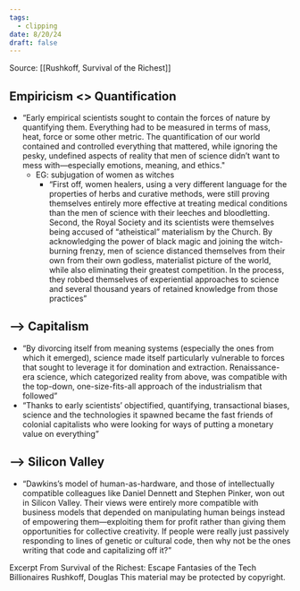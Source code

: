```yaml
---
tags:
  - clipping
date: 8/20/24
draft: false
---
```

Source: [[Rushkoff, Survival of the Richest]]

## Empiricism <> Quantification
* “Early empirical scientists sought to contain the forces of nature by quantifying them. Everything had to be measured in terms of mass, heat, force or some other metric. The quantification of our world contained and controlled everything that mattered, while ignoring the pesky, undefined aspects of reality that men of science didn’t want to mess with—especially emotions, meaning, and ethics."
	* EG: subjugation of women as witches
		* “First off, women healers, using a very different language for the properties of herbs and curative methods, were still proving themselves entirely more effective at treating medical conditions than the men of science with their leeches and bloodletting. Second, the Royal Society and its scientists were themselves being accused of “atheistical” materialism by the Church. By acknowledging the power of black magic and joining the witch-burning frenzy, men of science distanced themselves from their own from their own godless, materialist picture of the world, while also eliminating their greatest competition. In the process, they robbed themselves of experiential approaches to science and several thousand years of retained knowledge from those practices”

## --> Capitalism
* “By divorcing itself from meaning systems (especially the ones from which it emerged), science made itself particularly vulnerable to forces that sought to leverage it for domination and extraction. Renaissance-era science, which categorized reality from above, was compatible with the top-down, one-size-fits-all approach of the industrialism that followed”
* “Thanks to early scientists’ objectified, quantifying, transactional biases, science and the technologies it spawned became the fast friends of colonial capitalists who were looking for ways of putting a monetary value on everything”

## --> Silicon Valley
* “Dawkins’s model of human-as-hardware, and those of intellectually compatible colleagues like Daniel Dennett and Stephen Pinker, won out in Silicon Valley. Their views were entirely more compatible with business models that depended on manipulating human beings instead of empowering them—exploiting them for profit rather than giving them opportunities for collective creativity. If people were really just passively responding to lines of genetic or cultural code, then why not be the ones writing that code and capitalizing off it?”

Excerpt From
Survival of the Richest: Escape Fantasies of the Tech Billionaires
Rushkoff, Douglas
This material may be protected by copyright.